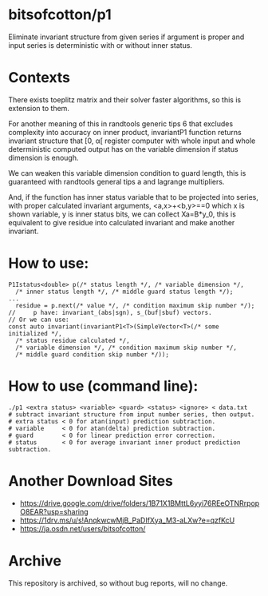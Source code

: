 # bitsofcotton/p1
Eliminate invariant structure from given series if argument is proper and
input series is deterministic with or without inner status.

# Contexts
There exists toeplitz matrix and their solver faster algorithms,
so this is extension to them.  

For another meaning of this in randtools generic tips 6 that
excludes complexity into accuracy on inner product,
invariantP1 function returns invariant structure that \[0, &alpha;\[ register
computer with whole input and whole deterministic computed output
has on the variable dimension if status dimension is enough.

We can weaken this variable dimension condition to
guard length, this is guaranteed with randtools general tips a and
lagrange multipliers.  

And, if the function has inner status variable that to be projected into
series, with proper calculated invariant arguments, \<a,x\>+\<b,y\>==0
which x is shown variable, y is inner status bits, we can collect
Xa=B\*y\_0, this is equivalent to give residue into calculated invariant and
make another invariant.

# How to use:
    P1Istatus<double> p(/* status length */, /* variable dimension */,
      /* inner status length */, /* middle guard status length */);
    ...
      residue = p.next(/* value */, /* condition maximum skip number */);
    //     p have: invariant_(abs|sgn), s_(buf|sbuf) vectors.
    // Or we can use:
    const auto invariant(invariantP1<T>(SimpleVector<T>(/* some initialized */,
      /* status residue calculated */,
      /* variable dimension */, /* condition maximum skip number */,
      /* middle guard condition skip number */));

# How to use (command line):
    ./p1 <extra status> <variable> <guard> <status> <ignore> < data.txt
    # subtract invariant structure from input number series, then output.
    # extra status < 0 for atan(input) prediction subtraction.
    # variable     < 0 for atan(delta) prediction subtraction.
    # guard        < 0 for linear prediction error correction.
    # status       < 0 for average invariant inner product prediction subtraction.

# Another Download Sites
* https://drive.google.com/drive/folders/1B71X1BMttL6yyi76REeOTNRrpopO8EAR?usp=sharing
* https://1drv.ms/u/s!AnqkwcwMjB_PaDIfXya_M3-aLXw?e=qzfKcU
* https://ja.osdn.net/users/bitsofcotton/

# Archive
This repository is archived, so without bug reports, will no change.

